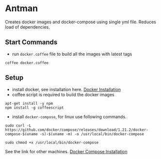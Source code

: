 # Antman
Creates docker images and docker-compose using single yml file. Reduces load of dependencies.


## Start Commands
* run `docker.coffee` file to build all the images with latest tags
```
coffee docker.coffee
```

## Setup
* install docker, see installation here. [Docker Installation](https://docs.docker.com/install/)
* coffee script is required to build the docker images
```
apt-get install -y npm
npm install -g coffeescript
```

* install `docker-compose`, for linux use following commands.
```
sudo curl -L https://github.com/docker/compose/releases/download/1.21.2/docker-compose-$(uname -s)-$(uname -m) -o /usr/local/bin/docker-compose
```
```
sudo chmod +x /usr/local/bin/docker-compose
```
See the link for other machines. [Docker Compose Installation](https://docs.docker.com/compose/install/#install-compose)
